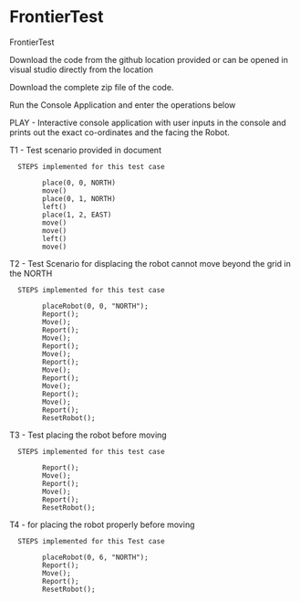 # FrontierTest
FrontierTest

Download the code from the github location provided or can be opened in visual studio directly from the location

Download the complete zip file of the code.

Run the Console Application and enter the operations below

PLAY - Interactive console application with user inputs in the console and prints out the exact co-ordinates and the facing the Robot.

T1 - Test scenario provided in document

      STEPS implemented for this test case
      
            place(0, 0, NORTH)
            move()
            place(0, 1, NORTH)
            left()
            place(1, 2, EAST)
            move()
            move()
            left()
            move()

T2 - Test Scenario for displacing the robot cannot move beyond the grid in the NORTH

      STEPS implemented for this test case
      
            placeRobot(0, 0, "NORTH");
            Report();
            Move();
            Report();
            Move();
            Report();
            Move();
            Report();
            Move();
            Report();
            Move();
            Report();
            Move();
            Report();
            ResetRobot();


T3 - Test placing the robot before moving

      STEPS implemented for this test case
      
            Report();
            Move();
            Report();
            Move();
            Report();
            ResetRobot();

T4 - for placing the robot properly before moving

      STEPS implemented for this Test case
      
            placeRobot(0, 6, "NORTH");
            Report();
            Move();
            Report();
            ResetRobot();

